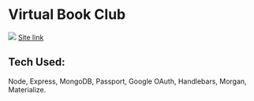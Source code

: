 # Virtual Book Club

<a href=https://virtual-book-club-app.herokuapp.com/ target="_blank"><img src="https://github.com/laurasimsdev/laurasimsdev/raw/main/img/image2.png" /></a>
<a href="https://virtual-book-club-app.herokuapp.com/" target="_blank">Site link</a>

## Tech Used:

Node, Express, MongoDB, Passport, Google OAuth, Handlebars, Morgan, Materialize.
